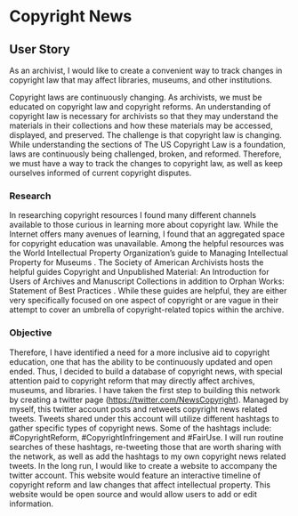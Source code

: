 # Copyright News
## User Story
As an archivist, I would like to create a convenient way to track changes in copyright law that may affect libraries, museums, and other institutions.

Copyright laws are continuously changing. As archivists, we must be educated on copyright law and copyright reforms. An understanding of copyright law is necessary for archivists so that they may understand the materials in their collections and how these materials may be accessed, displayed, and preserved. The challenge is that copyright law is changing. While understanding the sections of The US Copyright Law is a foundation, laws are continuously being challenged, broken, and reformed. Therefore, we must have a way to track the changes to copyright law, as well as keep ourselves informed of current copyright disputes. 
### Research
In researching copyright resources I found many different channels available to those curious in learning more about copyright law. While the Internet offers many avenues of learning, I found that an aggregated space for copyright education was unavailable. Among the helpful resources was the World Intellectual Property Organization’s guide to Managing Intellectual Property for Museums . The Society of American Archivists hosts the helpful guides Copyright and Unpublished Material: An Introduction for Users of Archives and Manuscript Collections  in addition to Orphan Works: Statement of Best Practices . While these guides are helpful, they are either very specifically focused on one aspect of copyright or are vague in their attempt to cover an umbrella of copyright-related topics within the archive. 
### Objective
Therefore, I have identified a need for a more inclusive aid to copyright education, one that has the ability to be continuously updated and open ended. Thus, I decided to build a database of copyright news, with special attention paid to copyright reform that may directly affect archives, museums, and libraries. I have taken the first step to building this network by creating a twitter page (https://twitter.com/NewsCopyright). Managed by myself, this twitter account posts and retweets copyright news related tweets. Tweets shared under this account will utilize different hashtags to gather specific types of copyright news. Some of the hashtags include: #CopyrightReform, #CopyrightInfringement and #FairUse. I will run routine searches of these hashtags, re-tweeting those that are worth sharing with the network, as well as add the hashtags to my own copyright news related tweets. In the long run, I would like to create a website to accompany the twitter account. This website would feature an interactive timeline of copyright reform and law changes that affect intellectual property. This website would be open source and would allow users to add or edit information.
